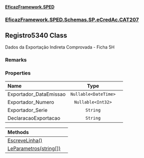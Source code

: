 #### [EficazFramework.SPED](EficazFrameworkSPED.md 'EficazFramework SPED')
### [EficazFramework.SPED.Schemas.SP.eCredAc.CAT207](EficazFramework.SPED.Schemas.SP.eCredAc.CAT207.md 'EficazFramework.SPED.Schemas.SP.eCredAc.CAT207')

## Registro5340 Class

Dados da Exportação Indireta Comprovada - Ficha 5H

### Remarks
### Properties

| Name | Type | |
| :--- | :---: | :--- |
| Exportador_DataEmissao | `Nullable<DateTime>` |  |
| Exportador_Numero | `Nullable<Int32>` |  |
| Exportador_Serie | `String` |  |
| DeclaracaoExportacao | `String` |  |

| Methods | |
| :--- | :--- |
| [EscreveLinha()](EficazFramework.SPED.Schemas.SP.eCredAc.CAT207/Registro5340/EscreveLinha().md 'EficazFramework.SPED.Schemas.SP.eCredAc.CAT207.Registro5340.EscreveLinha()') | |
| [LeParametros(string[])](EficazFramework.SPED.Schemas.SP.eCredAc.CAT207/Registro5340/LeParametros(string[]).md 'EficazFramework.SPED.Schemas.SP.eCredAc.CAT207.Registro5340.LeParametros(string[])') | |
